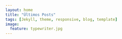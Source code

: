 ```yaml
---
layout: home
title: "Últimos Posts"
tags: [Jekyll, theme, responsive, blog, template]
image:
  feature: typewriter.jpg
---
```

